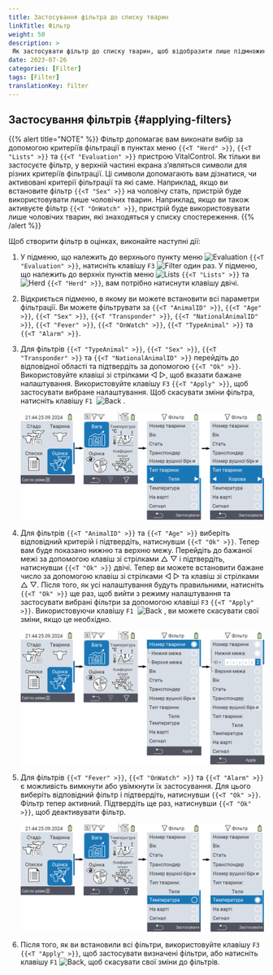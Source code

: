 ```yaml
---
title: Застосування фільтра до списку тварин
linkTitle: Фільтр
weight: 50
description: >
 Як застосувати фільтр до списку тварин, щоб відобразити лише підмножину тварин, присутніх на пристрої.
date: 2023-07-26
categories: [Filter]
tags: [Filter]
translationKey: filter
---
```

## Застосування фільтрів {#applying-filters}

{{% alert title="NOTE" %}}
Фільтр допомагає вам виконати вибір за допомогою критеріїв фільтрації в пунктах меню `{{<T "Herd" >}}`, `{{<T "Lists" >}}` та `{{<T "Evaluation" >}}` пристрою VitalControl. Як тільки ви застосуєте фільтр, у верхній частині екрана з’являться символи для різних критеріїв фільтрації. Ці символи допомагають вам дізнатися, чи активовані критерії фільтрації та які саме. Наприклад, якщо ви встановите фільтр `{{<T "Sex" >}}` на чоловічу стать, пристрій буде використовувати лише чоловічих тварин. Наприклад, якщо ви також активуєте фільтр `{{<T "OnWatch" >}}`, пристрій буде використовувати лише чоловічих тварин, які знаходяться у списку спостереження.
{{% /alert %}}

Щоб створити фільтр в оцінках, виконайте наступні дії:

1. У підменю, що належить до верхнього пункту меню <img src="/icons/main/evaluation.svg" width="50" align="bottom" alt="Evaluation" /> `{{<T "Evaluation" >}}`, натисніть клавішу `F3` <img src="/icons/footer/filter.svg" width="25" align="bottom" alt="Filter" /> один раз. У підменю, що належить до верхніх пунктів меню <img src="/icons/main/lists.svg" width="28" align="bottom" alt="Lists" /> `{{<T "Lists" >}}` та <img src="/icons/main/herd.svg" width="60" align="bottom" alt="Herd" /> `{{<T "Herd" >}}`, вам потрібно натиснути клавішу двічі.

2. Відкриється підменю, в якому ви можете встановити всі параметри фільтрації. Ви можете фільтрувати за `{{<T "AnimalID" >}}`, `{{<T "Age" >}}`, `{{<T "Sex" >}}`, `{{<T "Transponder" >}}`, `{{<T "NationalAnimalID" >}}`, `{{<T "Fever" >}}`, `{{<T "OnWatch" >}}`, `{{<T "TypeAnimal" >}}` та `{{<T "Alarm" >}}`.

3. Для фільтрів `{{<T "TypeAnimal" >}}`, `{{<T "Sex" >}}`, `{{<T "Transponder" >}}` та `{{<T "NationalAnimalID" >}}` перейдіть до відповідної області та підтвердіть за допомогою `{{<T "Ok" >}}`. Використовуйте клавіші зі стрілками ◁ ▷, щоб вказати бажане налаштування. Використовуйте клавішу `F3` `{{<T "Apply" >}}`, щоб застосувати вибране налаштування. Щоб скасувати зміни фільтра, натисніть клавішу `F1` &nbsp;<img src="/icons/footer/exit.svg" width="25" align="bottom" alt="Back" />&nbsp;.


   ![VitalControl: menu Evaluation Create filter](images/filter.png "Create filter")

4. Для фільтрів `{{<T "AnimalID" >}}` та `{{<T "Age" >}}` виберіть відповідний критерій і підтвердіть, натиснувши `{{<T "Ok" >}}`. Тепер вам буде показано нижню та верхню межу. Перейдіть до бажаної межі за допомогою клавіш зі стрілками △ ▽ і підтвердіть, натиснувши `{{<T "Ok" >}}` двічі. Тепер ви можете встановити бажане число за допомогою клавіш зі стрілками ◁ ▷ та клавіш зі стрілками △ ▽. Після того, як усі налаштування будуть правильними, натисніть `{{<T "Ok" >}}` ще раз, щоб вийти з режиму налаштування та застосувати вибрані фільтри за допомогою клавіші `F3` `{{<T "Apply" >}}`. Використовуючи клавішу `F1` &nbsp;<img src="/icons/footer/exit.svg" width="25" align="bottom" alt="Back" />&nbsp;, ви можете скасувати свої зміни, якщо це необхідно.

   ![VitalControl: menu Evaluation Create filter](images/filter2.png "Create filter")

5. Для фільтрів `{{<T "Fever" >}}`, `{{<T "OnWatch" >}}` та `{{<T "Alarm" >}}` є можливість вимкнути або увімкнути їх застосування. Для цього виберіть відповідний фільтр і підтвердіть, натиснувши `{{<T "Ok" >}}`. Фільтр тепер активний. Підтвердіть ще раз, натиснувши `{{<T "Ok" >}}`, щоб деактивувати фільтр.

   ![VitalControl: menu Evaluation Create filter](images/filter3.png "Create filter")

6. Після того, як ви встановили всі фільтри, використовуйте клавішу `F3` `{{<T "Apply" >}}`, щоб застосувати визначені фільтри, або натисніть клавішу `F1` <img src="/icons/footer/exit.svg" width="25" align="bottom" alt="Back" />, щоб скасувати свої зміни до фільтрів.
